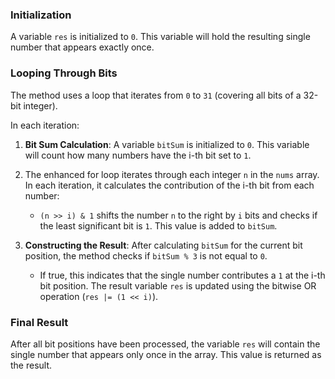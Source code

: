### Initialization
A variable `res` is initialized to `0`. This variable will hold the resulting single number that appears exactly once.

### Looping Through Bits
The method uses a loop that iterates from `0` to `31` (covering all bits of a 32-bit integer). 

In each iteration:
1. **Bit Sum Calculation**: A variable `bitSum` is initialized to `0`. This variable will count how many numbers have the i-th bit set to `1`.
2. The enhanced for loop iterates through each integer `n` in the `nums` array. In each iteration, it calculates the contribution of the i-th bit from each number:
   - `(n >> i) & 1` shifts the number `n` to the right by `i` bits and checks if the least significant bit is `1`. This value is added to `bitSum`.

3. **Constructing the Result**: After calculating `bitSum` for the current bit position, the method checks if `bitSum % 3` is not equal to `0`. 
   - If true, this indicates that the single number contributes a `1` at the i-th bit position. The result variable `res` is updated using the bitwise OR operation (`res |= (1 << i)`).

### Final Result
After all bit positions have been processed, the variable `res` will contain the single number that appears only once in the array. This value is returned as the result.
